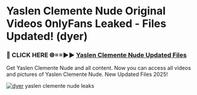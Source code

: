 # Yaslen Clemente Nude Original Videos 0nlyFans Leaked - Files Updated! (dyer)

<h3>🔴 CLICK HERE 🌐==►► <a href="https://tinyurl.com/4mcuefdz" rel="nofollow">Yaslen Clemente Nude Updated Files</a></h3>

Get Yaslen Clemente Nude and all content. Now you can access all videos and pictures of Yaslen Clemente Nude. New Updated Files 2025!

[![dyer](https://i.imgur.com/StAQSOY.gif)](https://tinyurl.com/4mcuefdz)
yaslen clemente nude leaks